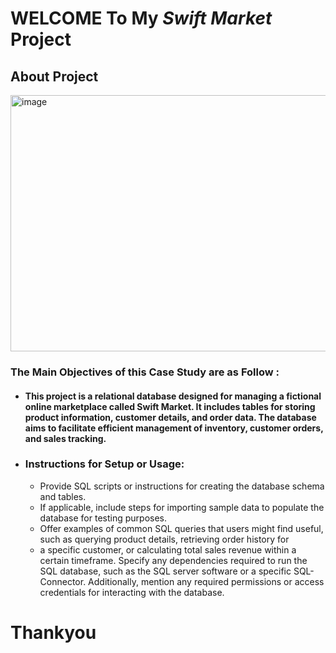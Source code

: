 # WELCOME To My *Swift Market* Project
## About Project
<img src="https://i.pinimg.com/736x/27/ae/20/27ae2059744d3a7814f8fd5d75b1c47c.jpg" alt="image" width="900px" height="410px">

### The Main Objectives of this Case Study are as Follow :
 * ####  This project is a relational database designed for managing a fictional online marketplace called Swift Market. It includes tables for storing product information, customer details, and order data. The database aims to facilitate efficient management of inventory, customer orders, and sales tracking.

 * ### Instructions for Setup or Usage:
   *  Provide SQL scripts or instructions for creating the database schema and tables.
   * If applicable, include steps for importing sample data to populate the database for testing purposes.
   *  Offer examples of common SQL queries that users might find useful, such as querying product details, retrieving order history for 
   * a specific customer, or calculating total sales revenue within a certain timeframe.
    Specify any dependencies required to run the SQL database, such as the SQL server software or a specific SQL-Connector. 
    Additionally, mention any required permissions or access credentials for interacting with the database.

# Thankyou
